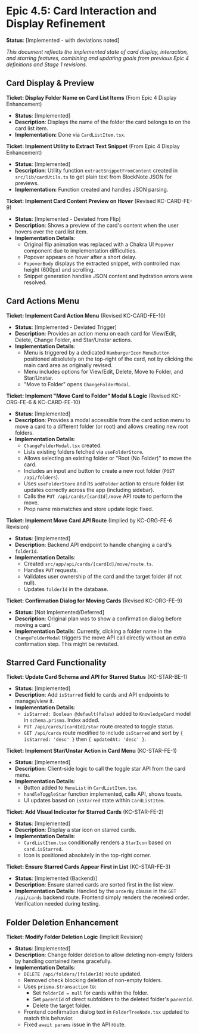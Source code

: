 # Epic 4.5: Card Interaction and Display Refinement

**Status**: [Implemented - with deviations noted]

*This document reflects the implemented state of card display, interaction, and starring features, combining and updating goals from previous Epic 4 definitions and Stage 1 revisions.*

## Card Display & Preview

**Ticket: Display Folder Name on Card List Items** (From Epic 4 Display Enhancement)
*   **Status**: [Implemented]
*   **Description**: Displays the name of the folder the card belongs to on the card list item.
*   **Implementation:** Done via `CardListItem.tsx`.

**Ticket: Implement Utility to Extract Text Snippet** (From Epic 4 Display Enhancement)
*   **Status**: [Implemented]
*   **Description**: Utility function `extractSnippetFromContent` created in `src/lib/cardUtils.ts` to get plain text from BlockNote JSON for previews.
*   **Implementation:** Function created and handles JSON parsing.

**Ticket: Implement Card Content Preview on Hover** (Revised KC-CARD-FE-9)
*   **Status**: [Implemented - Deviated from Flip]
*   **Description**: Shows a preview of the card's content when the user hovers over the card list item.
*   **Implementation Details**:
    *   Original flip animation was replaced with a Chakra UI `Popover` component due to implementation difficulties.
    *   Popover appears on hover after a short delay.
    *   `PopoverBody` displays the extracted snippet, with controlled max height (600px) and scrolling.
    *   Snippet generation handles JSON content and hydration errors were resolved.

## Card Actions Menu

**Ticket: Implement Card Action Menu** (Revised KC-CARD-FE-10)
*   **Status**: [Implemented - Deviated Trigger]
*   **Description**: Provides an action menu on each card for View/Edit, Delete, Change Folder, and Star/Unstar actions.
*   **Implementation Details**:
    *   Menu is triggered by a dedicated `HamburgerIcon` `MenuButton` positioned absolutely on the top-right of the card, not by clicking the main card area as originally revised.
    *   Menu includes options for View/Edit, Delete, Move to Folder, and Star/Unstar.
    *   "Move to Folder" opens `ChangeFolderModal`.

**Ticket: Implement "Move Card to Folder" Modal & Logic** (Revised KC-ORG-FE-6 & KC-CARD-FE-10)
*   **Status**: [Implemented]
*   **Description**: Provides a modal accessible from the card action menu to move a card to a different folder (or root) and allows creating new root folders.
*   **Implementation Details**:
    *   `ChangeFolderModal.tsx` created.
    *   Lists existing folders fetched via `useFolderStore`.
    *   Allows selecting an existing folder or "Root (No Folder)" to move the card.
    *   Includes an input and button to create a new root folder (`POST /api/folders`).
    *   Uses `useFolderStore` and its `addFolder` action to ensure folder list updates correctly across the app (including sidebar).
    *   Calls the `PUT /api/cards/[cardId]/move` API route to perform the move.
    *   Prop name mismatches and store update logic fixed.

**Ticket: Implement Move Card API Route** (Implied by KC-ORG-FE-6 Revision)
*   **Status**: [Implemented]
*   **Description**: Backend API endpoint to handle changing a card's `folderId`.
*   **Implementation Details**:
    *   Created `src/app/api/cards/[cardId]/move/route.ts`.
    *   Handles `PUT` requests.
    *   Validates user ownership of the card and the target folder (if not null).
    *   Updates `folderId` in the database.

**Ticket: Confirmation Dialog for Moving Cards** (Revised KC-ORG-FE-9)
*   **Status**: [Not Implemented/Deferred]
*   **Description**: Original plan was to show a confirmation dialog before moving a card.
*   **Implementation Details**: Currently, clicking a folder name in the `ChangeFolderModal` triggers the move API call directly without an extra confirmation step. This might be revisited.

## Starred Card Functionality

**Ticket: Update Card Schema and API for Starred Status** (KC-STAR-BE-1)
*   **Status**: [Implemented]
*   **Description**: Add `isStarred` field to cards and API endpoints to manage/view it.
*   **Implementation Details**:
    *   `isStarred: Boolean @default(false)` added to `KnowledgeCard` model in `schema.prisma`. Index added.
    *   `PUT /api/cards/[cardId]/star` route created to toggle status.
    *   `GET /api/cards` route modified to include `isStarred` and sort by `{ isStarred: 'desc' }` then `{ updatedAt: 'desc' }`.

**Ticket: Implement Star/Unstar Action in Card Menu** (KC-STAR-FE-1)
*   **Status**: [Implemented]
*   **Description**: Client-side logic to call the toggle star API from the card menu.
*   **Implementation Details**:
    *   Button added to `MenuList` in `CardListItem.tsx`.
    *   `handleToggleStar` function implemented, calls API, shows toasts.
    *   UI updates based on `isStarred` state within `CardListItem`.

**Ticket: Add Visual Indicator for Starred Cards** (KC-STAR-FE-2)
*   **Status**: [Implemented]
*   **Description**: Display a star icon on starred cards.
*   **Implementation Details**:
    *   `CardListItem.tsx` conditionally renders a `StarIcon` based on `card.isStarred`.
    *   Icon is positioned absolutely in the top-right corner.

**Ticket: Ensure Starred Cards Appear First in List** (KC-STAR-FE-3)
*   **Status**: [Implemented (Backend)]
*   **Description**: Ensure starred cards are sorted first in the list view.
*   **Implementation Details**: Handled by the `orderBy` clause in the `GET /api/cards` backend route. Frontend simply renders the received order. Verification needed during testing.

## Folder Deletion Enhancement

**Ticket: Modify Folder Deletion Logic** (Implicit Revision)
*   **Status**: [Implemented]
*   **Description**: Change folder deletion to allow deleting non-empty folders by handling contained items gracefully.
*   **Implementation Details**:
    *   `DELETE /api/folders/[folderId]` route updated.
    *   Removed check blocking deletion of non-empty folders.
    *   Uses `prisma.$transaction` to:
        *   Set `folderId = null` for cards within the folder.
        *   Set `parentId` of direct subfolders to the deleted folder's `parentId`.
        *   Delete the target folder.
    *   Frontend confirmation dialog text in `FolderTreeNode.tsx` updated to match this behavior.
    *   Fixed `await params` issue in the API route. 